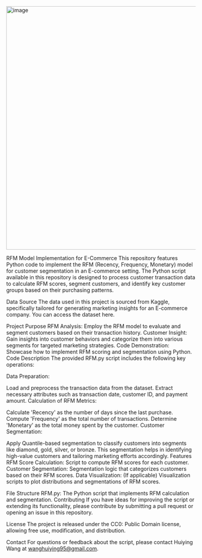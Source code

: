  <img width="647" alt="image" src="https://github.com/user-attachments/assets/e2e953b8-ee8d-4339-af43-372876a03150">

RFM Model Implementation for E-Commerce
This repository features Python code to implement the RFM (Recency, Frequency, Monetary) model for customer segmentation in an E-commerce setting. The Python script available in this repository is designed to process customer transaction data to calculate RFM scores, segment customers, and identify key customer groups based on their purchasing patterns.

Data Source
The data used in this project is sourced from Kaggle, specifically tailored for generating marketing insights for an E-commerce company. You can access the dataset here.

Project Purpose
RFM Analysis: Employ the RFM model to evaluate and segment customers based on their transaction history.
Customer Insight: Gain insights into customer behaviors and categorize them into various segments for targeted marketing strategies.
Code Demonstration: Showcase how to implement RFM scoring and segmentation using Python.
Code Description
The provided RFM.py script includes the following key operations:

Data Preparation:

Load and preprocess the transaction data from the dataset.
Extract necessary attributes such as transaction date, customer ID, and payment amount.
Calculation of RFM Metrics:

Calculate 'Recency' as the number of days since the last purchase.
Compute 'Frequency' as the total number of transactions.
Determine 'Monetary' as the total money spent by the customer.
Customer Segmentation:

Apply Quantile-based segmentation to classify customers into segments like diamond, gold, silver, or bronze.
This segmentation helps in identifying high-value customers and tailoring marketing efforts accordingly.
Features
RFM Score Calculation: Script to compute RFM scores for each customer.
Customer Segmentation: Segmentation logic that categorizes customers based on their RFM scores.
Data Visualization: (If applicable) Visualization scripts to plot distributions and segmentations of RFM scores.

File Structure
RFM.py: The Python script that implements RFM calculation and segmentation.
Contributing
If you have ideas for improving the script or extending its functionality, please contribute by submitting a pull request or opening an issue in this repository.

License
The project is released under the CC0: Public Domain license, allowing free use, modification, and distribution.

Contact
For questions or feedback about the script, please contact Huiying Wang at wanghuiying95@gmail.com.

